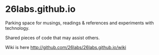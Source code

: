 26labs.github.io
================

Parking space for musings, readings & references and experiments with technology.

Shared pieces of code that may assist others.

Wiki is here http://github.com/26labs/26labs.github.io/wiki
